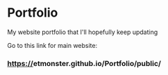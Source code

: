 # Portfolio
My website portfolio that I'll hopefully keep updating

Go to this link for main website:

### [https://](https://etmonster.github.io/Portfolio/public/)etmonster.github.io/Portfolio/public/
